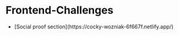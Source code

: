 # Frontend-Challenges
<ul><li>[Social proof section](https://cocky-wozniak-6f667f.netlify.app/)</l>
</ul>

